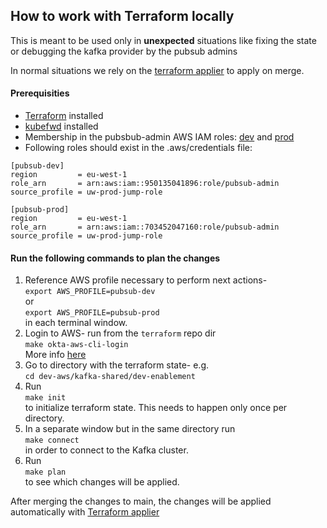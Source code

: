 ## How to work with Terraform locally
This is meant to be used only in **unexpected** situations like fixing the state or debugging the kafka provider by the pubsub admins

In normal situations we rely on the [terraform applier](https://github.com/utilitywarehouse/terraform-applier) to apply on merge.

#### Prerequisities
- [Terraform](https://developer.hashicorp.com/terraform/install) installed
- [kubefwd](https://github.com/txn2/kubefwd/releases) installed
- Membership in the pubsbub-admin AWS IAM roles: [dev](https://github.com/utilitywarehouse/terraform/blob/33cdab3519610e86956ee179adacb2d09e991e4d/aws/dev/pubsub/iam-roles.tf#L8) and [prod](https://github.com/utilitywarehouse/terraform/blob/33cdab3519610e86956ee179adacb2d09e991e4d/aws/prod/pubsub/iam-roles.tf#L8)
- Following roles should exist in the .aws/credentials file:
```
[pubsub-dev]
region         = eu-west-1
role_arn       = arn:aws:iam::950135041896:role/pubsub-admin
source_profile = uw-prod-jump-role

[pubsub-prod]
region         = eu-west-1
role_arn       = arn:aws:iam::703452047160:role/pubsub-admin
source_profile = uw-prod-jump-role
```


#### Run the following commands to plan the changes

1. Reference AWS profile necessary to perform next actions- <br> `export AWS_PROFILE=pubsub-dev` <br> or <br> `export AWS_PROFILE=pubsub-prod` <br> in each terminal window.
2. Login to AWS- run from the `terraform` repo dir <br> `make okta-aws-cli-login` <br> More
   info [here](https://github.com/utilitywarehouse/terraform/tree/master/aws#okta-login)
3. Go to directory with the terraform state- e.g. <br> `cd dev-aws/kafka-shared/dev-enablement`
4. Run <br> `make init` <br> to initialize terraform state. This needs to happen only once per directory.
5. In a separate window but in the same directory run <br> `make connect` <br> in order to connect to the Kafka cluster. <br>
6. Run <br> `make plan` <br> to see which changes will be applied.

After merging the changes to main, the changes will be applied automatically
with [Terraform applier](https://terraform-applier-system.dev.merit.uw.systems/#pubsub-kafka-shared)
